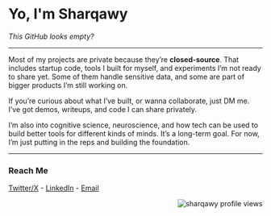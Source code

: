 
<h1>Yo, I'm Sharqawy</h1>

<p><i>This GitHub looks empty?</i></p>

---

<p>
Most of my projects are private because they’re <b>closed-source</b>. That includes startup code, tools I built for myself, and experiments I’m not ready to share yet. Some of them handle sensitive data, and some are part of bigger products I’m still working on.
</p>

<p>
If you’re curious about what I’ve built, or wanna collaborate, just DM me. I’ve got demos, writeups, and code I can share privately.
</p>

<p>
I’m also into cognitive science, neuroscience, and how tech can be used to build better tools for different kinds of minds. It’s a long-term goal. For now, I’m just putting in the reps and building the foundation.
</p>

---

<h3>Reach Me</h3>

<p>
<a href="https://twitter.com/sharqawycs">Twitter/X</a> - <a href="https://linkedin.com/in/sharqawycs">LinkedIn</a> - <a href="mailto:sharqawycs@gmail.com">Email</a> 
<p align="right"> <img src="https://komarev.com/ghpvc/?username=sharqawycs&label=Profile%20views&color=000000&style=flat&abbreviated=true" alt="sharqawy profile views" /> </p>
</p>

